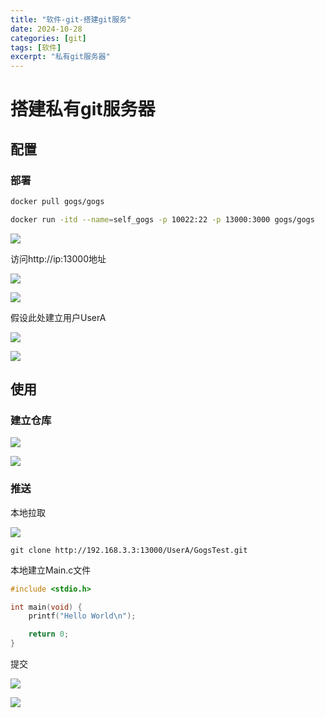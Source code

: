 ```yaml
---
title: "软件-git-搭建git服务"
date: 2024-10-28
categories: [git]
tags: [软件]
excerpt: "私有git服务器"
---
```


# 搭建私有git服务器

## 配置

### 部署

```sh
docker pull gogs/gogs
```

```sh
docker run -itd --name=self_gogs -p 10022:22 -p 13000:3000 gogs/gogs
```

![](/assets/SelfImgur/20241028_195148.jpg)

访问http://ip:13000地址

![](/assets/SelfImgur/20241028_200526.jpg)

![](/assets/SelfImgur/20241028_200627.jpg)

假设此处建立用户UserA

![](/assets/SelfImgur/20241028_200858.jpg)

![](/assets/SelfImgur/20241028_201335.jpg)

## 使用

### 建立仓库

![](/assets/SelfImgur/20241028_201858.jpg)

![](/assets/SelfImgur/20241028_201958.jpg)

### 推送

本地拉取

![](/assets/SelfImgur/20241028_202644.jpg)

```
git clone http://192.168.3.3:13000/UserA/GogsTest.git
```

本地建立Main.c文件

```c
#include <stdio.h>

int main(void) {
    printf("Hello World\n");

    return 0;
}
```

提交

![](/assets/SelfImgur/20241028_202937.jpg)

![](/assets/SelfImgur/20241028_203416.jpg)
